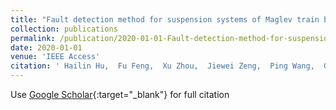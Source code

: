 ```yaml
---
title: "Fault detection method for suspension systems of Maglev train based on optimized random matrix theory"
collection: publications
permalink: /publication/2020-01-01-Fault-detection-method-for-suspension-systems-of-Maglev-train-based-on-optimized-random-matrix-theory
date: 2020-01-01
venue: 'IEEE Access'
citation: ' Hailin Hu,  Fu Feng,  Xu Zhou,  Jiewei Zeng,  Ping Wang,  Gao Wang, &quot;Fault detection method for suspension systems of Maglev train based on optimized random matrix theory.&quot; IEEE Access, 2020.'
---
```

Use [Google Scholar](https://scholar.google.com/scholar?q=Fault+detection+method+for+suspension+systems+of+Maglev+train+based+on+optimized+random+matrix+theory){:target="_blank"} for full citation